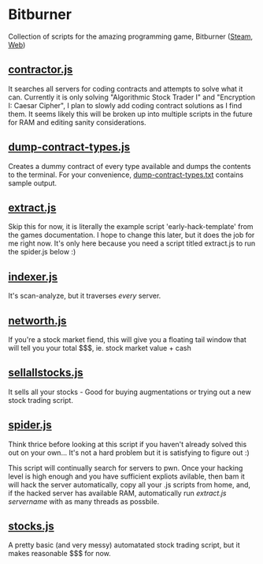 # Bitburner
Collection of scripts for the amazing programming game, Bitburner ([Steam](https://store.steampowered.com/app/1812820/Bitburner/), [Web](https://danielyxie.github.io/bitburner/))

## [contractor.js](https://raw.githubusercontent.com/xsoc/Bitburner/main/contractor.js)
It searches all servers for coding contracts and attempts to solve what it can. Currently it is only solving "Algorithmic Stock Trader I" and "Encryption I: Caesar Cipher", I plan to slowly add coding contract solutions as I find them. It seems likely this will be broken up into multiple scripts in the future for RAM and editing sanity considerations.

## [dump-contract-types.js](https://raw.githubusercontent.com/xsoc/Bitburner/main/dump-contract-types.js)
Creates a dummy contract of every type available and dumps the contents to the terminal. For your convenience, [dump-contract-types.txt](https://raw.githubusercontent.com/xsoc/Bitburner/main/dump-contract-types.txt) contains sample output.

## [extract.js](https://raw.githubusercontent.com/xsoc/Bitburner/main/extract.js)
Skip this for now, it is literally the example script 'early-hack-template' from the games documentation. I hope to change this later, but it does the job for me right now. It's only here because you need a script titled extract.js to run the spider.js below :)

## [indexer.js](https://raw.githubusercontent.com/xsoc/Bitburner/main/indexer.js)
It's scan-analyze, but it traverses *every* server.

## [networth.js](https://raw.githubusercontent.com/xsoc/Bitburner/main/networth.js)
If you're a stock market fiend, this will give you a floating tail window that will tell you your total $$$, ie. stock market value + cash

## [sellallstocks.js](https://raw.githubusercontent.com/xsoc/Bitburner/main/sellallstocks.js)
It sells all your stocks - Good for buying augmentations or trying out a new stock trading script.

## [spider.js](https://raw.githubusercontent.com/xsoc/Bitburner/main/spider.js)
Think thrice before looking at this script if you haven't already solved this out on your own... It's not a hard problem but it is satisfying to figure out :)

This script will continually search for servers to pwn. Once your hacking level is high enough and you have sufficient expliots avilable, then bam it will hack the server automatically, copy all your .js scripts from home, and, if the hacked server has available RAM, automatically run *extract.js servername* with as many threads as possbile.

## [stocks.js](https://raw.githubusercontent.com/xsoc/Bitburner/main/stocks.js)
A pretty basic (and very messy) automatated stock trading script, but it makes reasonable $$$ for now.

